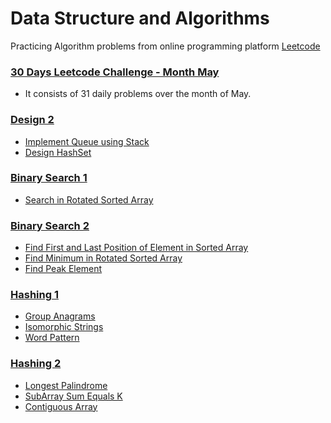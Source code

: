 # Data Structure and Algorithms

Practicing Algorithm problems from online programming platform [Leetcode](https://leetcode.com/)

### [30 Days Leetcode Challenge - Month May](https://github.com/gnaneswar0907/Algorithms/tree/master/30DayMayLeetCode)

- It consists of 31 daily problems over the month of May.

### [Design 2](https://github.com/gnaneswar0907/Algorithms/tree/master/Design-2)

- [Implement Queue using Stack](https://github.com/gnaneswar0907/Algorithms/blob/master/Design-2/QueueUsingStack.java)
- [Design HashSet](https://github.com/gnaneswar0907/Algorithms/blob/master/Design-2/MyHashSet.java)

### [Binary Search 1](https://github.com/gnaneswar0907/Algorithms/tree/master/BinarySearch-1)

- [Search in Rotated Sorted Array](https://github.com/gnaneswar0907/Algorithms/blob/master/BinarySearch-1/RotatedSortedSearch.java)

### [Binary Search 2](https://github.com/gnaneswar0907/Algorithms/tree/master/BinarySearch-2)

- [Find First and Last Position of Element in Sorted Array](https://github.com/gnaneswar0907/Algorithms/blob/master/BinarySearch-2/SearchRange.java)
- [Find Minimum in Rotated Sorted Array](https://github.com/gnaneswar0907/Algorithms/blob/master/BinarySearch-2/MinInSortedArray.java)
- [Find Peak Element](https://github.com/gnaneswar0907/Algorithms/blob/master/BinarySearch-2/PeakElement.java)

### [Hashing 1](https://github.com/gnaneswar0907/Algorithms/blob/master/Hashing-1)

- [Group Anagrams](https://github.com/gnaneswar0907/Algorithms/blob/master/Hashing-1/GroupAnagrams.java)
- [Isomorphic Strings](https://github.com/gnaneswar0907/Algorithms/blob/master/Hashing-1/IsomorphicStrings.java)
- [Word Pattern](https://github.com/gnaneswar0907/Algorithms/blob/master/Hashing-1/WordPattern.java)

### [Hashing 2](https://github.com/gnaneswar0907/Algorithms/blob/master/Hashing-2)

- [Longest Palindrome](https://github.com/gnaneswar0907/Algorithms/blob/master/Hashing-2/LongestPalindrome.java)
- [SubArray Sum Equals K](https://github.com/gnaneswar0907/Algorithms/blob/master/Hashing-2/SubArraySum.java)
- [Contiguous Array](https://github.com/gnaneswar0907/Algorithms/blob/master/Hashing-2/ContiguousArray.java)
